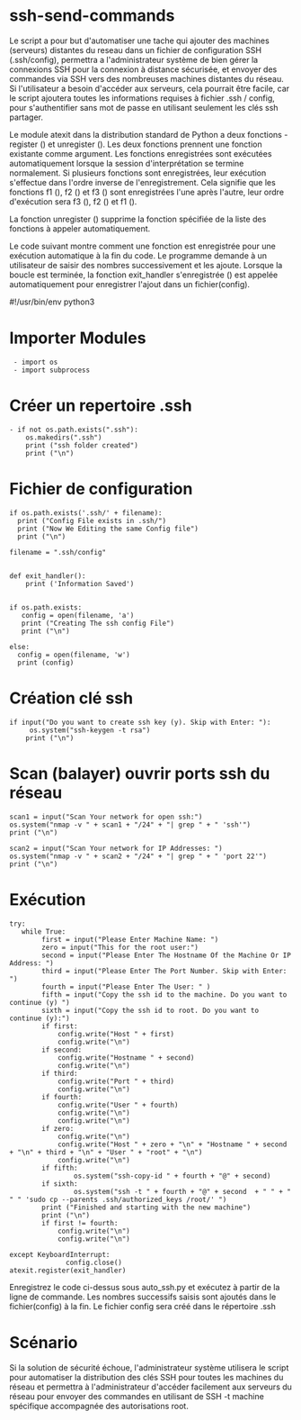# ssh-send-commands

Le script a pour but d'automatiser une tache qui ajouter des machines (serveurs) distantes du reseau dans un fichier de configuration SSH (.ssh/config), permettra a l'administrateur système de bien gérer la connexions SSH pour la connexion à distance sécurisée, et envoyer des commandes via SSH vers des nombreuses machines distantes du réseau. Si l'utilisateur a besoin d'accéder aux serveurs, cela pourrait être facile, car le script ajoutera toutes les informations requises à fichier .ssh / config, pour s'authentifier sans mot de passe en utilisant seulement les clés ssh partager.

Le module atexit dans la distribution standard de Python a deux fonctions - register () et unregister (). Les deux fonctions prennent une fonction existante comme argument. Les fonctions enregistrées sont exécutées automatiquement lorsque la session d'interprétation se termine normalement. Si plusieurs fonctions sont enregistrées, leur exécution s'effectue dans l'ordre inverse de l'enregistrement. Cela signifie que les fonctions f1 (), f2 () et f3 () sont enregistrées l'une après l'autre, leur ordre d'exécution sera f3 (), f2 () et f1 ().

La fonction unregister () supprime la fonction spécifiée de la liste des fonctions à appeler automatiquement.

Le code suivant montre comment une fonction est enregistrée pour une exécution automatique à la fin du code. Le programme demande à un utilisateur de saisir des nombres successivement et les ajoute. Lorsque la boucle est terminée, la fonction exit_handler s'enregistrée () est appelée automatiquement pour enregistrer l'ajout dans un fichier(config).

#!/usr/bin/env python3

# Importer Modules

     - import os
     - import subprocess

# Créer un repertoire .ssh

    - if not os.path.exists(".ssh"):
        os.makedirs(".ssh")
        print ("ssh folder created")
        print ("\n")

# Fichier de configuration 

    if os.path.exists('.ssh/' + filename):
      print ("Config File exists in .ssh/")
      print ("Now We Editing the same Config file")
      print ("\n")

    filename = ".ssh/config"


    def exit_handler():
        print ('Information Saved')


    if os.path.exists:
       config = open(filename, 'a')
       print ("Creating The ssh config File")
       print ("\n")
       
    else: 
      config = open(filename, 'w')
      print (config)

# Création clé ssh

    if input("Do you want to create ssh key (y). Skip with Enter: "):
         os.system("ssh-keygen -t rsa")
        print ("\n")

# Scan (balayer) ouvrir ports ssh du réseau

    scan1 = input("Scan Your network for open ssh:")
    os.system("nmap -v " + scan1 + "/24" + "| grep " + " 'ssh'")
    print ("\n")

    scan2 = input("Scan Your network for IP Addresses: ")
    os.system("nmap -v " + scan2 + "/24" + "| grep " + " 'port 22'")
    print ("\n")

# Exécution 

    try:
       while True:
            first = input("Please Enter Machine Name: ")
            zero = input("This for the root user:")
            second = input("Please Enter The Hostname Of the Machine Or IP Address: ")
            third = input("Please Enter The Port Number. Skip with Enter: ")
            fourth = input("Please Enter The User: " )
            fifth = input("Copy the ssh id to the machine. Do you want to continue (y) ")
            sixth = input("Copy the ssh id to root. Do you want to continue (y):")
            if first:
                config.write("Host " + first)
                config.write("\n")
            if second:
                config.write("Hostname " + second)
                config.write("\n")
            if third: 
                config.write("Port " + third)
                config.write("\n")
            if fourth:
                config.write("User " + fourth)
                config.write("\n")
                config.write("\n")
            if zero:
                config.write("\n")
                config.write("Host " + zero + "\n" + "Hostname " + second + "\n" + third + "\n" + "User " + "root" + "\n")
                config.write("\n")   
            if fifth:
                    os.system("ssh-copy-id " + fourth + "@" + second)
            if sixth:
                    os.system("ssh -t " + fourth + "@" + second  + " " + " " " 'sudo cp --parents .ssh/authorized_keys /root/' ")    
            print ("Finished and starting with the new machine")
            print ("\n")
            if first != fourth:
                config.write("\n")
                config.write("\n")
                
    except KeyboardInterrupt:    
                  config.close()
    atexit.register(exit_handler)

Enregistrez le code ci-dessus sous auto_ssh.py et exécutez à partir de la ligne de commande. Les nombres successifs saisis sont ajoutés dans le fichier(config) à la fin. Le fichier config sera créé dans le répertoire .ssh

# Scénario
Si la solution de sécurité échoue, l'administrateur système utilisera le script pour automatiser la distribution des clés SSH pour toutes les machines du réseau et permettra à l'administrateur d'accéder facilement aux serveurs du réseau pour envoyer des commandes en utilisant de SSH -t  machine spécifique accompagnée des autorisations root.



